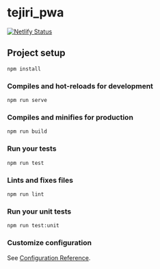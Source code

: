 # tejiri_pwa

[![Netlify Status](https://api.netlify.com/api/v1/badges/b1e65f70-9d38-4868-bfac-f8f91d6d63ad/deploy-status)](https://app.netlify.com/sites/condescending-hopper-206584/deploys)

## Project setup
```
npm install
```

### Compiles and hot-reloads for development
```
npm run serve
```

### Compiles and minifies for production
```
npm run build
```

### Run your tests
```
npm run test
```

### Lints and fixes files
```
npm run lint
```

### Run your unit tests
```
npm run test:unit
```

### Customize configuration
See [Configuration Reference](https://cli.vuejs.org/config/).
